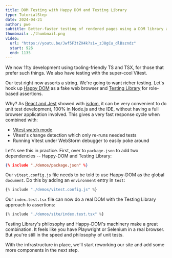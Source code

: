 ```yaml
---
title: DOM Testing with Happy DOM and Testing Library
type: TutorialStep
date: 2024-04-21
author: pwe
subtitle: Better-faster testing of rendered pages using a DOM library and accessibility-oriented assertions.
thumbnail: ./thumbnail.png
video:
  url: "https://youtu.be/Jwf5F3tZX4k?si=_zJ8gCu_dlBszndz"
  start: 926
  end: 1135
---
```


We now 11ty development using tooling-friendly TS and TSX, for those that prefer such things. We
also have testing with the super-cool Vitest.

Our test right now asserts a string. We're going to want richer testing. Let's hook
up [Happy DOM](https://github.com/capricorn86/happy-dom) as a fake web browser
and [Testing Library](https://testing-library.com) for role-based assertions.

Why? As [React and Jest](https://jestjs.io) showed with [jsdom](https://jestjs.io/docs/configuration#testenvironment-string), it
can be very convenient to do unit test development, 100% in Node.js and the IDE, without having a full browser
application involved. This gives a very fast response cycle when combined with:

- [Vitest watch mode](https://vitest.dev/config/#watch)
- Vitest's change detection which only re-runs needed tests
- Running Vitest under WebStorm debugger to easily poke around

Let's see this in practice. First, over to `package.json` to add two dependencies -- Happy-DOM and Testing Library:

```json
{% include "./demos/package.json" %}
```

Our `vitest.config.js` file needs to be told to use Happy-DOM as the global `document`. Do this by adding
an `environment` entry in `test`:

```javascript
{% include "./demos/vitest.config.js" %}
```

Our `index.test.tsx` file can now do a real DOM with the Testing Library approach to assertions:

```javascript
{% include "./demos/site/index.test.tsx" %}
```

Testing Library's philosophy and Happy-DOM's machinery make a great combination. It feels like you have Playwright or
Selenium in a real browser. But you're still in the speed and philosophy of unit tests.

With the infrastructure in place, we'll start reworking our site and add some more components in the next step.
